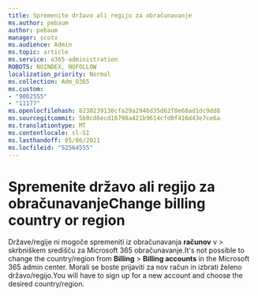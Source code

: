 ```yaml
---
title: Spremenite državo ali regijo za obračunavanje
ms.author: pebaum
author: pebaum
manager: scotv
ms.audience: Admin
ms.topic: article
ms.service: o365-administration
ROBOTS: NOINDEX, NOFOLLOW
localization_priority: Normal
ms.collection: Adm_O365
ms.custom:
- "9002555"
- "11177"
ms.openlocfilehash: 8238239130cfa29a2946d35d62f0e68ad1dc9dd8
ms.sourcegitcommit: 5b0cd6ecd16798a421b9614cfd0f416d43e7ce6a
ms.translationtype: MT
ms.contentlocale: sl-SI
ms.lasthandoff: 05/06/2021
ms.locfileid: "52564555"
---
```

# <a name="change-billing-country-or-region"></a><span data-ttu-id="323e0-102">Spremenite državo ali regijo za obračunavanje</span><span class="sxs-lookup"><span data-stu-id="323e0-102">Change billing country or region</span></span>

<span data-ttu-id="323e0-103">Države/regije ni mogoče spremeniti iz obračunavanja **računov** v  >   skrbniškem središču za Microsoft 365 obračunavanje.</span><span class="sxs-lookup"><span data-stu-id="323e0-103">It's not possible to change the country/region from **Billing** > **Billing accounts** in the Microsoft 365 admin center.</span></span> <span data-ttu-id="323e0-104">Morali se boste prijaviti za nov račun in izbrati želeno državo/regijo.</span><span class="sxs-lookup"><span data-stu-id="323e0-104">You will have to sign up for a new account and choose the desired country/region.</span></span> 